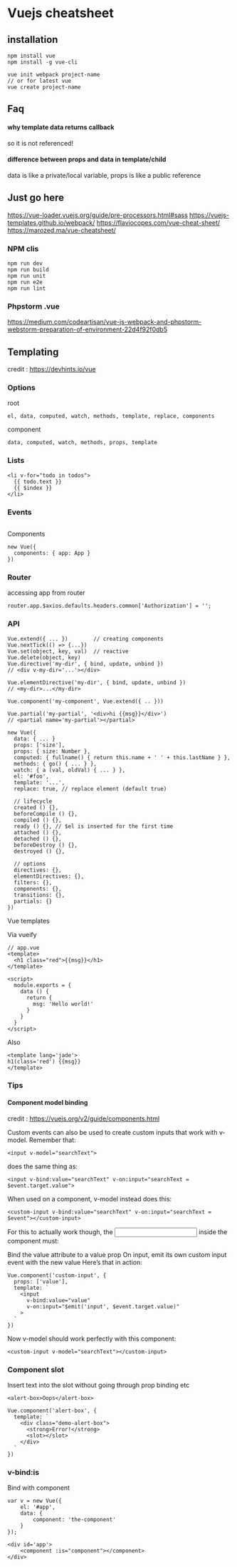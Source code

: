 # Vuejs cheatsheet

## installation
```
npm install vue 
npm install -g vue-cli

vue init webpack project-name
// or for latest vue
vue create project-name
```

## Faq
#### why template data returns callback
so it is not referenced!

#### difference between props and data in template/child
data is like a private/local variable, props is like a public reference

## Just go here
https://vue-loader.vuejs.org/guide/pre-processors.html#sass
https://vuejs-templates.github.io/webpack/
https://flaviocopes.com/vue-cheat-sheet/
https://marozed.ma/vue-cheatsheet/

### NPM clis
```
npm run dev
npm run build
npm run unit
npm run e2e
npm run lint
```

### Phpstorm .vue
https://medium.com/codeartisan/vue-js-webpack-and-phpstorm-webstorm-preparation-of-environment-22d4f92f0db5

## Templating
credit : https://devhints.io/vue

### Options
root
```
el, data, computed, watch, methods, template, replace, components
```
component
```
data, computed, watch, methods, props, template
```
### Lists
```
<li v-for="todo in todos">
  {{ todo.text }}
  {{ $index }}
</li>
```

### Events
```<button v-on:click='submit'>Go</button>
```
Components
```
new Vue({
  components: { app: App }
})
```

### Router
accessing app from router
```
router.app.$axios.defaults.headers.common['Authorization'] = '';
```

### API
```
Vue.extend({ ... })        // creating components
Vue.nextTick(() => {...})
Vue.set(object, key, val)  // reactive
Vue.delete(object, key)
Vue.directive('my-dir', { bind, update, unbind })
// <div v-my-dir='...'></div>

Vue.elementDirective('my-dir', { bind, update, unbind })
// <my-dir>...</my-dir>

Vue.component('my-component', Vue.extend({ .. }))

Vue.partial('my-partial', '<div>hi {{msg}}</div>')
// <partial name='my-partial'></partial>
```
```
new Vue({
  data: { ... }
  props: ['size'],
  props: { size: Number },
  computed: { fullname() { return this.name + ' ' + this.lastName } },
  methods: { go() { ... } },
  watch: { a (val, oldVal) { ... } },
  el: '#foo',
  template: '...',
  replace: true, // replace element (default true)

  // lifecycle
  created () {},
  beforeCompile () {},
  compiled () {},
  ready () {}, // $el is inserted for the first time
  attached () {},
  detached () {},
  beforeDestroy () {},
  destroyed () {},

  // options
  directives: {},
  elementDirectives: {},
  filters: {},
  components: {},
  transitions: {},
  partials: {}
})
```
Vue templates

Via vueify
```
// app.vue
<template>
  <h1 class="red">{{msg}}</h1>
</template>
 
<script>
  module.exports = {
    data () {
      return {
        msg: 'Hello world!'
      }
    }
  }
</script> 
```
Also
```
<template lang='jade'>
h1(class='red') {{msg}}
</template>
```

### Tips
#### Component model binding 
credit : https://vuejs.org/v2/guide/components.html

Custom events can also be used to create custom inputs that work with v-model. Remember that:
```
<input v-model="searchText">
```

does the same thing as:

```
<input v-bind:value="searchText" v-on:input="searchText = $event.target.value">
```
When used on a component, v-model instead does this:

```
<custom-input v-bind:value="searchText" v-on:input="searchText = $event"></custom-input>
```

For this to actually work though, the <input> inside the component must:

Bind the value attribute to a value prop
On input, emit its own custom input event with the new value
Here’s that in action:

```
Vue.component('custom-input', {
  props: ['value'],
  template: `
    <input
      v-bind:value="value"
      v-on:input="$emit('input', $event.target.value)"
    >
  `
})
```

Now v-model should work perfectly with this component:

```
<custom-input v-model="searchText"></custom-input>
```

### Component slot
Insert text into the slot without going through prop binding etc
```
<alert-box>Oops</alert-box>
```
```
Vue.component('alert-box', {
  template: `
    <div class="demo-alert-box">
      <strong>Error!</strong>
      <slot></slot>
    </div>
  `
})
```

### v-bind:is
Bind with component
```
var v = new Vue({
    el: '#app',
    data: {
        component: 'the-component'
    }
});
```
```
<div id='app'>
    <component :is="component"></component>
</div>
```
